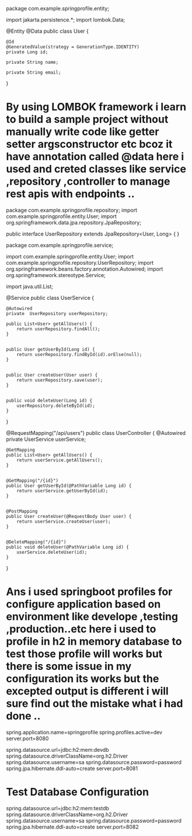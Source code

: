 package com.example.springprofile.entity;

import jakarta.persistence.*;
import lombok.Data;

@Entity
@Data
public class User {

    @Id
    @GeneratedValue(strategy = GenerationType.IDENTITY)
    private Long id;

    private String name;

    private String email;
}


# By using LOMBOK framework i learn to build a sample project without manually write code like getter setter argsconstructor etc bcoz it have annotation called @data here i used and creted classes like service ,repository ,controller to manage rest apis with endpoints ..

package com.example.springprofile.repository;
import com.example.springprofile.entity.User;
import org.springframework.data.jpa.repository.JpaRepository;

public interface UserRepository extends JpaRepository<User, Long> {
}
 

package com.example.springprofile.service;

import com.example.springprofile.entity.User;
import com.example.springprofile.repository.UserRepository;
import org.springframework.beans.factory.annotation.Autowired;
import org.springframework.stereotype.Service;

import java.util.List;

@Service
public class UserService {

    @Autowired
    private  UserRepository userRepository;

    public List<User> getAllUsers() {
        return userRepository.findAll();
    }


    public User getUserById(Long id) {
        return userRepository.findById(id).orElse(null);
    }


    public User createUser(User user) {
        return userRepository.save(user);
    }


    public void deleteUser(Long id) {
        userRepository.deleteById(id);
    }
}


@RequestMapping("/api/users")
public class UserController {
    @Autowired
    private  UserService userService;



    @GetMapping
    public List<User> getAllUsers() {
        return userService.getAllUsers();
    }


    @GetMapping("/{id}")
    public User getUserById(@PathVariable Long id) {
        return userService.getUserById(id);
    }


    @PostMapping
    public User createUser(@RequestBody User user) {
        return userService.createUser(user);
    }


    @DeleteMapping("/{id}")
    public void deleteUser(@PathVariable Long id) {
        userService.deleteUser(id);
    }
}


# Ans i used springboot profiles for configure application based on environment like develope ,testing ,production..etc here i used to profile in h2 in memory database to test those profile will works but there is some issue in my configuration its works but the excepted output is different i will sure find out the mistake what i had done ..

spring.application.name=springprofile
spring.profiles.active=dev
server.port=8080



spring.datasource.url=jdbc:h2:mem:devdb
spring.datasource.driverClassName=org.h2.Driver
spring.datasource.username=sa
spring.datasource.password=password
spring.jpa.hibernate.ddl-auto=create
server.port=8081


# Test Database Configuration
spring.datasource.url=jdbc:h2:mem:testdb
spring.datasource.driverClassName=org.h2.Driver
spring.datasource.username=sa
spring.datasource.password=password
spring.jpa.hibernate.ddl-auto=create
server.port=8082
 